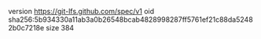 version https://git-lfs.github.com/spec/v1
oid sha256:5b934330a11ab3a0b26548bcab4828998287ff5761ef21c88da52482b0c7218e
size 384

